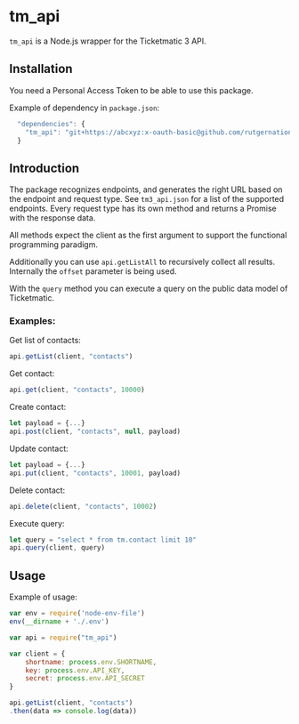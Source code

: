 # tm_api

`tm_api` is a Node.js wrapper for the Ticketmatic 3 API.

## Installation

You need a Personal Access Token to be able to use this package.

Example of dependency in `package.json`:

```javascript
  "dependencies": {
    "tm_api": "git+https://abcxyz:x-oauth-basic@github.com/rutgernation/tm_api.git"
  }
```

## Introduction

The package recognizes endpoints, and generates the right URL based on the endpoint and request type. See `tm3_api.json` for a list of the supported endpoints. Every request type has its own method and returns a Promise with the response data.

All methods expect the client as the first argument to support the functional programming paradigm.

Additionally you can use `api.getListAll` to recursively collect all results. Internally the `offset` parameter is being used.

With the `query` method you can execute a query on the public data model of Ticketmatic.

### Examples:

Get list of contacts:

```javascript
api.getList(client, "contacts")
```

Get contact:

```javascript
api.get(client, "contacts", 10000)
```

Create contact:

```javascript
let payload = {...}
api.post(client, "contacts", null, payload)
```

Update contact:

```javascript
let payload = {...}
api.put(client, "contacts", 10001, payload)
```

Delete contact:

```javascript
api.delete(client, "contacts", 10002)
```

Execute query:

```javascript
let query = "select * from tm.contact limit 10"
api.query(client, query)
```

## Usage

Example of usage:

```javascript
var env = require('node-env-file')
env(__dirname + './.env')

var api = require("tm_api")

var client = {
	shortname: process.env.SHORTNAME,
	key: process.env.API_KEY,
	secret: process.env.API_SECRET
}

api.getList(client, "contacts")
.then(data => console.log(data))
```
